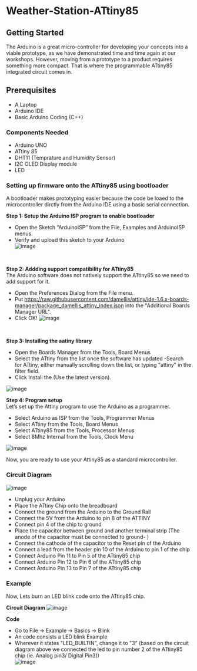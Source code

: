 # Weather-Station-ATtiny85

## Getting Started
The Arduino is a great micro-controller for developing your concepts into a viable prototype, as we have demonstrated time and time again at our workshops. However, moving from a prototype to a product requires something more compact. That is where the programmable ATtiny85 integrated circuit comes in. <br/>

## Prerequisites
- A Laptop
- Arduino IDE
- Basic Arduino Coding (C++)

### Components Needed
- Arduino UNO
- ATtiny 85
- DHT11 (Temprature and Humidity Sensor)
- I2C OLED Display module 
- LED 

### Setting up firmware onto the ATtiny85 using bootloader
A bootloader makes prototyping easier because the code be loaed to the microcontroller dirctly from the Arduino IDE using a basic serial connection. <br/>

**Step 1: Setup the Arduino ISP program to enable bootloader** <br/>
- Open the Sketch “ArduinoISP” from the File, Examples and ArduinoISP menus.
- Verify and upload this sketch to your Arduino <br/>
![image](https://user-images.githubusercontent.com/10446090/42948927-9d9b9774-8b81-11e8-978a-f159ba70ea36.png)
<br/>

**Step 2: Addding support compatibility for ATtiny85**  <br/>
The Arduino software does not natively support the ATtiny85 so we need to add support for it. <br/>
- Open the Preferences Dialog from the File menu.
- Put https://raw.githubusercontent.com/damellis/attiny/ide-1.6.x-boards-manager/package_damellis_attiny_index.json into the "Additional Boards Manager URL".
- Click OK!
![image](https://user-images.githubusercontent.com/10446090/42949180-4229593e-8b82-11e8-899d-63276bce5115.png)
<br/>

**Step 3: Installing the aatiny library** <br/>
- Open the Boards Manager from the Tools, Board Menus
- Select the ATtiny from the list once the software has updated
-Search for ATtiny, either manually scrolling down the list, or typing "attiny" in the filter field.
- Click Install the (Use the latest version).

![image](https://user-images.githubusercontent.com/10446090/42949508-f2a08346-8b82-11e8-9b93-48eeb4dc88be.png)

**Step 4: Program setup** <br/>
Let’s set up the Attiny program to use the Arduino as a programmer.
- Select Arduino as ISP from the Tools, Programmer Menus
- Select ATtiny from the Tools, Board Menus
- Select ATtiny85 from the Tools, Processor Menus
- Select 8Mhz Internal from the Tools, Clock Menu

![image](https://user-images.githubusercontent.com/10446090/42949769-8ce57f7e-8b83-11e8-85ac-986186c36f8c.png)
<br/>

Now, you are ready to use your Attiny85 as a standard microcontroller.

### Circuit Diagram
![image](https://user-images.githubusercontent.com/10446090/42950593-71398e9e-8b85-11e8-92fa-d8b9241f747d.png)

- Unplug your Arduino
- Place the ATtiny Chip onto the breadboard
- Connect the ground from the Arduino to the Ground Rail
- Connect the 5V from the Arduino to pin 8 of the ATTINY
- Connect pin 4 of the chip to ground
- Place the capacitor between ground and another terminal strip (The anode of the capacitor must be connected to ground- )
- Connect the cathode of the capacitor to the Reset pin of the Arduino
- Connect a lead from the header pin 10 of the Arduino to pin 1 of the chip
- Connect Arduino Pin 11 to Pin 5 of the ATtiny85 chip
- Connect Arduino Pin 12 to Pin 6 of the ATtiny85 chip 
- Connect Arduino Pin 13 to Pin 7 of the ATtiny85 chip

### Example 
Now, Lets burn an LED blink code onto the ATtiny85 chip. <br/>
 
**Circuit Diagram** 
![image](https://user-images.githubusercontent.com/10446090/42950661-8ce47b90-8b85-11e8-9e7c-29f41d880282.png)


**Code** <br/>

- Go to File -> Example -> Basics -> Blink
- An code consists a LED blink Example
- Wherever it states "LED_BUILTIN", change it to "3" (based on the circuit diagram above we connected the led to pin number 2 of the ATtiny85 chip (ie. Analog pin3/ Digital Pin3)) <br/> 
![image](https://user-images.githubusercontent.com/10446090/42950426-0bcd7a84-8b85-11e8-9dd0-ffb247169b3e.png)
<br/>





